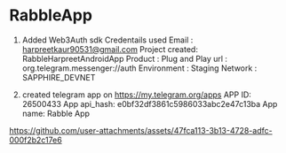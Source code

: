 # RabbleApp

1. Added Web3Auth sdk
Credentails used
Email : harpreetkaur90531@gmail.com
Project created: RabbleHarpreetAndroidApp
Product : Plug and Play
url : org.telegram.messenger://auth
Environment : Staging
Network : SAPPHIRE_DEVNET

2. created telegram app on https://my.telegram.org/apps
APP ID: 26500433
App api_hash: e0bf32df3861c5986033abc2e47c13ba
App name: Rabble App


https://github.com/user-attachments/assets/47fca113-3b13-4728-adfc-000f2b2c17e6

